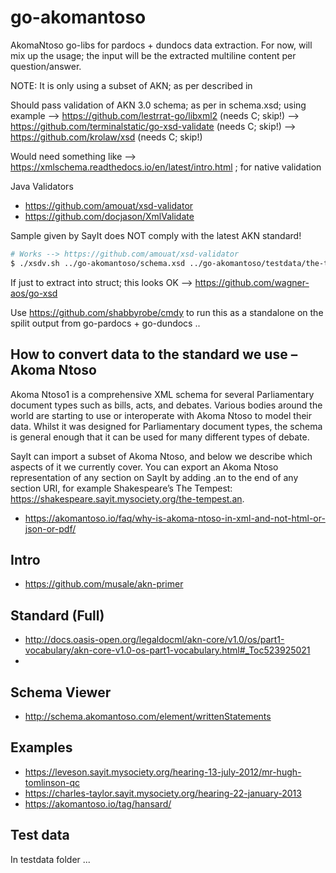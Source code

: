 # go-akomantoso
AkomaNtoso go-libs for pardocs + dundocs data extraction.
For now, will mix up the usage; the input will be the extracted multiline content per question/answer.

NOTE: It is only using a subset of AKN; as per described in 

Should pass validation of AKN 3.0 schema; as per in schema.xsd; using example 
--> https://github.com/lestrrat-go/libxml2 (needs C; skip!)
--> https://github.com/terminalstatic/go-xsd-validate (needs C; skip!)
--> https://github.com/krolaw/xsd (needs C; skip!)

Would need something like --> https://xmlschema.readthedocs.io/en/latest/intro.html ; for native validation

Java Validators 
- https://github.com/amouat/xsd-validator
- https://github.com/docjason/XmlValidate

Sample given by SayIt does NOT comply with the latest AKN standard!

```bash
# Works --> https://github.com/amouat/xsd-validator
$ ./xsdv.sh ../go-akomantoso/schema.xsd ../go-akomantoso/testdata/the-tempest.an.xml
```
If just to extract into struct; this looks OK --> https://github.com/wagner-aos/go-xsd

Use https://github.com/shabbyrobe/cmdy to run this as a standalone on the spilit output from
go-pardocs + go-dundocs ..

## How to convert data to the standard we use – Akoma Ntoso

Akoma Ntoso1 is a comprehensive XML schema for several Parliamentary document types such as bills, acts, and debates. Various bodies around the world are starting to use or interoperate with Akoma Ntoso to model their data. Whilst it was designed for Parliamentary document types, the schema is general enough that it can be used for many different types of debate.

SayIt can import a subset of Akoma Ntoso, and below we describe which aspects of it we currently cover. You can export an Akoma Ntoso representation of any section on SayIt by adding .an to the end of any section URI, for example Shakespeare’s The Tempest: https://shakespeare.sayit.mysociety.org/the-tempest.an.

-  https://akomantoso.io/faq/why-is-akoma-ntoso-in-xml-and-not-html-or-json-or-pdf/

## Intro

- https://github.com/musale/akn-primer

## Standard (Full)

- http://docs.oasis-open.org/legaldocml/akn-core/v1.0/os/part1-vocabulary/akn-core-v1.0-os-part1-vocabulary.html#_Toc523925021
- 

## Schema Viewer

- http://schema.akomantoso.com/element/writtenStatements

## Examples

- https://leveson.sayit.mysociety.org/hearing-13-july-2012/mr-hugh-tomlinson-qc
- https://charles-taylor.sayit.mysociety.org/hearing-22-january-2013
- https://akomantoso.io/tag/hansard/


## Test data

In testdata folder ...
